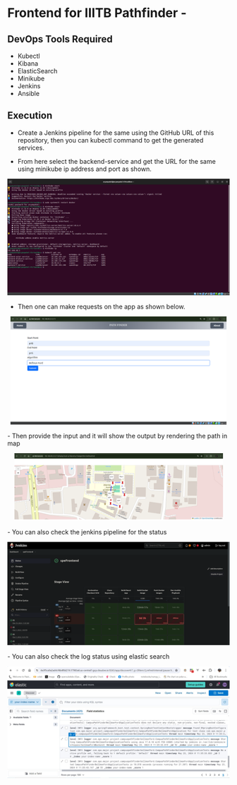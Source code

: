   # Frontend for IIITB Pathfinder - 
  
  ## DevOps Tools Required
  - Kubectl
  - Kibana
  - ElasticSearch
  - Minikube
  - Jenkins
  - Ansible
  
  ## Execution
  - Create a Jenkins pipeline for the same using the GitHub URL of this repository, then you can kubectl command to get the generated services.
  
  - From here select the backend-service and  get the URL for the same using minikube ip address and port as shown.
  <p align="center">
    <img width="513" alt="Kubectl services" src="https://github.com/ARYAN-PATEL-11/bellman/blob/main/asset/minikube.png">
  </p>
  
  - Then one can make requests on the app as shown below.
  <p align="center">
    <img width="490" alt="2024-05-21 20_38_00- WARN_COPY MODE  React App - Chromium (Ubuntu-20 04)" src="https://github.com/ARYAN-PATEL-11/bellman/blob/main/asset/front%20bellman%20select.png">
  </p>
  - Then provide the input and it will show the output by rendering the path in map
    <p align="center">
   <img width="473" alt="Path astar" src="https://github.com/ARYAN-PATEL-11/bellman/blob/main/asset/front%20bellman%20path.png">
    </p>
  - You can also check the jenkins pipeline for the status
    <p align="center">
    <img width="513" alt="dashboard" src="https://github.com/ARYAN-PATEL-11/bellman/blob/main/asset/front%20pipe.png">
    </p>
  - You can also check the log status using elastic search
    <p align="center">
    <img width="513" alt="dashboard" src="https://github.com/ARYAN-PATEL-11/bellman/blob/main/asset/WhatsApp%20Image%202024-05-23%20at%2011.47.50_ab7077c2.jpg">
    </p>

